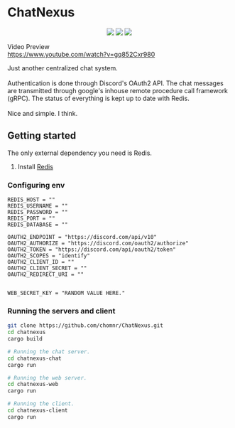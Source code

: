 # ChatNexus
<p align="center">
  <a href="https://app.codacy.com/gh/chomnr/ChatNexus/dashboard?utm_source=gh&utm_medium=referral&utm_content=&utm_campaign=Badge_grade"><img src="https://app.codacy.com/project/badge/Grade/2fa43e5859d34135b08ed7132c3cadf4"/></a>
  <img src="https://img.shields.io/github/commit-activity/m/chomnr/chatnexus?color=ff69b4"/>
  <img src="https://img.shields.io/github/repo-size/chomnr/chatnexus"/>
</p>

Video Preview<br>
https://www.youtube.com/watch?v=gq852Cxr980

Just another centralized chat system.
<br>
<br>
Authentication is done through Discord's OAuth2 API. The chat messages are transmitted through google's inhouse remote procedure call framework (gRPC). The status of everything is kept up to date with Redis.
<br>
<br>
Nice and simple. I think.

## Getting started
The only external dependency you need is Redis. 
<br>
1. Install [Redis](https://redis.io/download/)

### Configuring env
```
REDIS_HOST = ""
REDIS_USERNAME = ""
REDIS_PASSWORD = ""
REDIS_PORT = ""
REDIS_DATABASE = ""

OAUTH2_ENDPOINT = "https://discord.com/api/v10"
OAUTH2_AUTHORIZE = "https://discord.com/oauth2/authorize"
OAUTH2_TOKEN = "https://discord.com/api/oauth2/token"
OAUTH2_SCOPES = "identify"
OAUTH2_CLIENT_ID = ""
OAUTH2_CLIENT_SECRET = ""
OAUTH2_REDIRECT_URI = ""


WEB_SECRET_KEY = "RANDOM VALUE HERE."
```
### Running the servers and client
```bash
git clone https://github.com/chomnr/ChatNexus.git
cd chatnexus
cargo build

# Running the chat server.
cd chatnexus-chat
cargo run

# Running the web server.
cd chatnexus-web
cargo run

# Running the client.
cd chatnexus-client
cargo run
```

